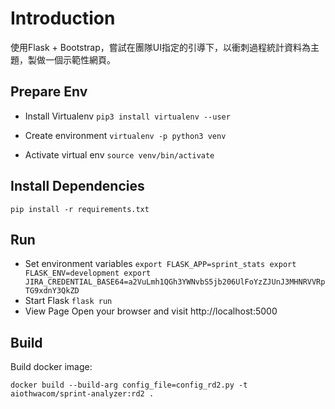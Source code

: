# Introduction
使用Flask + Bootstrap，嘗試在團隊UI指定的引導下，以衝刺過程統計資料為主題，製做一個示範性網頁。

## Prepare Env

- Install Virtualenv
`
pip3 install virtualenv --user
`

- Create environment
`
virtualenv -p python3 venv
`

- Activate virtual env
`
source venv/bin/activate
`

## Install Dependencies

`
pip install -r requirements.txt
`

## Run

- Set environment variables
`
export FLASK_APP=sprint_stats
export FLASK_ENV=development
export JIRA_CREDENTIAL_BASE64=a2VuLmh1QGh3YWNvbS5jb206UlFoYzZJUnJ3MHNRVVRpTG9xdnY3QkZD
`
- Start Flask
`
flask run
`
- View Page
Open your browser and visit http://localhost:5000

## Build

Build docker image:
```
docker build --build-arg config_file=config_rd2.py -t aiothwacom/sprint-analyzer:rd2 .
```
